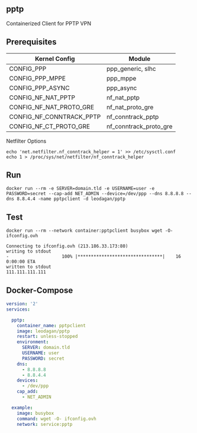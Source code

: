pptp
----
Containerized Client for PPTP VPN

Prerequisites
----
| Kernel Config | Module |
| ------------ | ------------ |
| CONFIG_PPP | ppp_generic, slhc |
| CONFIG_PPP_MPPE | ppp_mppe |
| CONFIG_PPP_ASYNC | ppp_async |
| CONFIG_NF_NAT_PPTP | nf_nat_pptp |
| CONFIG_NF_NAT_PROTO_GRE | nf_nat_proto_gre |
| CONFIG_NF_CONNTRACK_PPTP | nf_conntrack_pptp |
| CONFIG_NF_CT_PROTO_GRE | nf_conntrack_proto_gre |

Netfilter Options

```
echo 'net.netfilter.nf_conntrack_helper = 1' >> /etc/sysctl.conf
echo 1 > /proc/sys/net/netfilter/nf_conntrack_helper
```

Run
----
```
docker run --rm -e SERVER=domain.tld -e USERNAME=user -e PASSWORD=secret --cap-add NET_ADMIN --device=/dev/ppp --dns 8.8.8.8 --dns 8.8.4.4 -name pptpclient -d leodagan/pptp
```

Test
----
```
docker run --rm --network container:pptpclient busybox wget -O- ifconfig.ovh

Connecting to ifconfig.ovh (213.186.33.173:80)
writing to stdout
-                    100% |********************************|    16  0:00:00 ETA
written to stdout
111.111.111.111
```

Docker-Compose
----
```yaml
version: '2'
services:

  pptp:
    container_name: pptpclient
    image: leodagan/pptp
    restart: unless-stopped
    environment:
      SERVER: domain.tld
      USERNAME: user
      PASSWORD: secret
    dns:
      - 8.8.8.8
      - 8.8.4.4
    devices:
      - /dev/ppp
    cap_add:
      - NET_ADMIN

  example:
    image: busybox
    command: wget -O- ifconfig.ovh
    network: service:pptp
```

